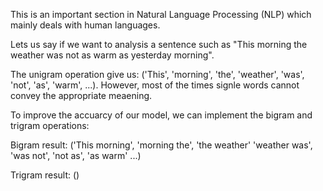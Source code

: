 This is an important section in Natural Language Processing (NLP) which mainly deals with human languages.

Lets us say if we want to analysis a sentence such as "This morning the weather was not as warm as yesterday morning". 

The unigram operation give us: ('This', 'morning', 'the', 'weather', 'was', 'not', 'as', 'warm', ...). 
However, most of the times signle words cannot convey the appropriate meaening.

To improve the accuarcy of our model, we can implement the bigram and trigram operations:

Bigram result: ('This morning', 'morning the', 'the weather' 'weather was', 'was not', 'not as', 'as warm' ...)

Trigram result: ()
